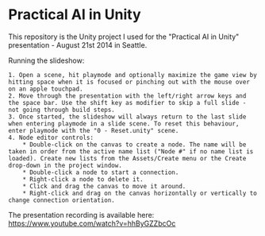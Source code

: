 Practical AI in Unity
=====================
This repository is the Unity project I used for the "Practical AI in Unity" presentation - August 21st 2014 in Seattle.

Running the slideshow:

	1. Open a scene, hit playmode and optionally maximize the game view by hitting space when it is focused or pinching out with the mouse over on an apple touchpad.
	2. Move through the presentation with the left/right arrow keys and the space bar. Use the shift key as modifier to skip a full slide - not going through build steps.
	3. Once started, the slideshow will always return to the last slide when entering playmode in a slide scene. To reset this behaviour, enter playmode with the "0 - Reset.unity" scene.
	4. Node editor controls:
		* Double-click on the canvas to create a node. The name will be taken in order from the active name list ("Node #" if no name list is loaded). Create new lists from the Assets/Create menu or the Create drop-down in the project window.
		* Double-click a node to start a connection.
		* Right-click a node to delete it.
		* Click and drag the canvas to move it around.
		* Right-click and drag on the canvas horizontally or vertically to change connection orientation.

The presentation recording is available here: https://www.youtube.com/watch?v=hhByGZZbcOc
